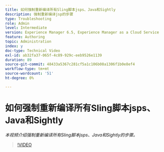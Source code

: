 ```yaml
---
title: 如何强制重新编译所有Sling脚本jsps、Java和Sightly
description: 强制重新编译jsp的步骤
type: Troubleshooting
role: Admin
level: Intermediate
version: Experience Manager 6.5, Experience Manager as a Cloud Service
feature: Authoring
topic: Administration
index: y
doc-type: Technical Video
exl-id: ab32fa37-065f-4c89-929c-eeb9526e1139
duration: 89
source-git-commit: 48433a5367c281cf5a1c106b08a1306f1b0e8ef4
workflow-type: tm+mt
source-wordcount: '51'
ht-degree: 0%

---
```


# 如何强制重新编译所有Sling脚本jsps、Java和Sightly

*本视频介绍强制重新编译所有Sling脚本jsps、Java和Sightly的步骤。*

>[!VIDEO](https://video.tv.adobe.com/v/3418256?quality=12&learn=on&captions=chi_hans)
